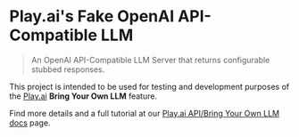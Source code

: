 # Play.ai's Fake OpenAI API-Compatible LLM

> An OpenAI API-Compatible LLM Server that returns configurable stubbed responses.

This project is intended to be used for testing and development purposes of the [Play.ai](https://docs.play.ai/) **Bring Your Own LLM** feature.

Find more details and a full tutorial at our [Play.ai API/Bring Your Own LLM docs](https://docs.play.ai/documentation/get-started/bring-your-own-llm) page.
